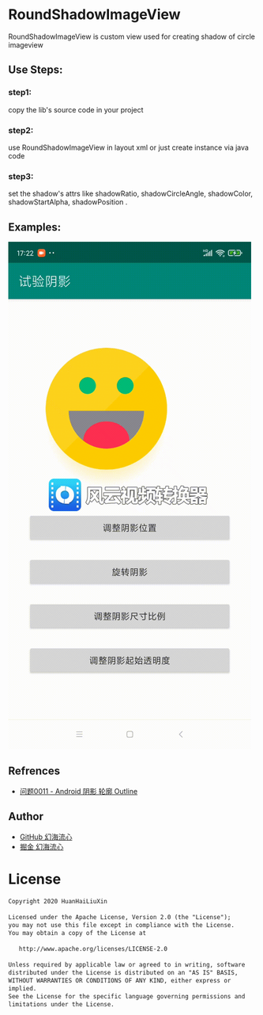 # RoundShadowImageView
RoundShadowImageView is custom view used for creating shadow of circle imageview

## Use Steps:
### step1:
copy the lib's source code in your project
### step2:
use RoundShadowImageView in layout xml or just create instance via java code
### step3:
set the shadow's attrs like shadowRatio, shadowCircleAngle, shadowColor, shadowStartAlpha, shadowPosition .


## Examples:
![](https://github.com/HuanHaiLiuXin/RoundShadowImageView/blob/main/RoundShadowImageView.gif)

## Refrences
- [问题0011 - Android 阴影 轮廓 Outline](https://juejin.cn/post/6896723169705459719)

## Author
- [GitHub 幻海流心](https://github.com/HuanHaiLiuXin)
- [掘金 幻海流心](https://juejin.cn/user/3773179634913038)


License
=======

    Copyright 2020 HuanHaiLiuXin

    Licensed under the Apache License, Version 2.0 (the "License");
    you may not use this file except in compliance with the License.
    You may obtain a copy of the License at

       http://www.apache.org/licenses/LICENSE-2.0

    Unless required by applicable law or agreed to in writing, software
    distributed under the License is distributed on an "AS IS" BASIS,
    WITHOUT WARRANTIES OR CONDITIONS OF ANY KIND, either express or implied.
    See the License for the specific language governing permissions and
    limitations under the License.

